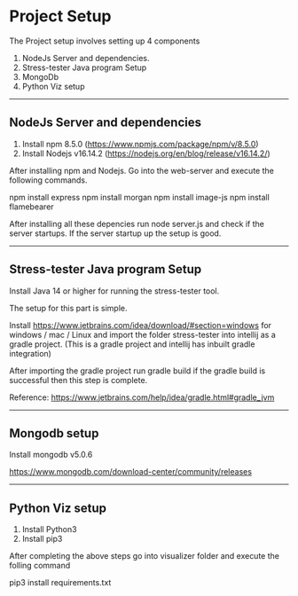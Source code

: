 # Project Setup

The Project setup involves setting up 4 components

1. NodeJs Server and dependencies.
2. Stress-tester Java program Setup
3. MongoDb
4. Python Viz setup

--------------------------------------------------------------------------------------------------------------------------------------------

## NodeJs Server and dependencies

1. Install npm 8.5.0 (https://www.npmjs.com/package/npm/v/8.5.0)
2. Install Nodejs v16.14.2 (https://nodejs.org/en/blog/release/v16.14.2/)

After installing npm and Nodejs. Go into the web-server and execute the following commands.

npm install express
npm install morgan
npm install image-js
npm install flamebearer

After installing all these depencies run node server.js and check if the server startups.
If the server startup up the setup is good.

--------------------------------------------------------------------------------------------------------------------------------------------

## Stress-tester Java program Setup

Install Java 14 or higher for running the stress-tester tool.

The setup for this part is simple.

Install https://www.jetbrains.com/idea/download/#section=windows for windows / mac / Linux and import the folder
stress-tester into intellij as a gradle project. (This is a gradle project and intellij has inbuilt gradle integration)

After importing the gradle project run gradle build if the gradle build is successful then this step is complete.

Reference: https://www.jetbrains.com/help/idea/gradle.html#gradle_jvm

--------------------------------------------------------------------------------------------------------------------------------------------

## Mongodb setup

Install mongodb v5.0.6

https://www.mongodb.com/download-center/community/releases

--------------------------------------------------------------------------------------------------------------------------------------------

## Python Viz setup

1. Install Python3 
2. Install pip3

After completing the above steps go into visualizer folder and execute the folling command

pip3 install requirements.txt